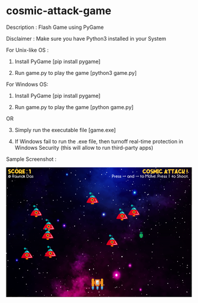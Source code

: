 
# cosmic-attack-game

Description : Flash Game using PyGame

Disclaimer : Make sure you have Python3 installed in your System

For Unix-like OS :

1. Install PyGame [pip install pygame]

2. Run game.py to play the game [python3 game.py]

For Windows OS:

1. Install PyGame [pip install pygame]

2. Run game.py to play the game [python game.py]

OR

3. Simply run the executable file [game.exe]

4. If Windows fail to run the .exe file, then turnoff real-time protection in Windows Security (this will allow to run third-party apps)

Sample Screenshot :

![](sample.png)
